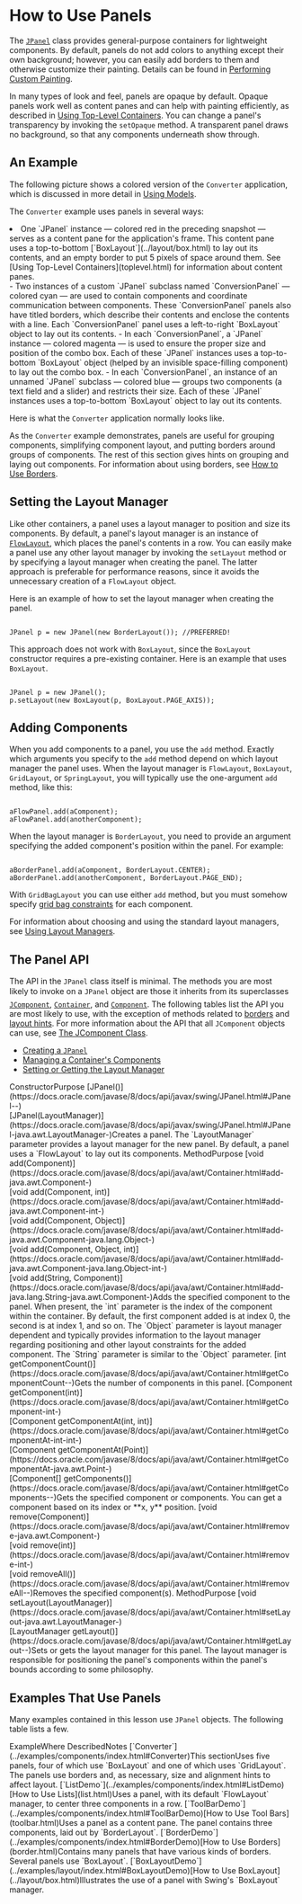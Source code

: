 
# How to Use Panels

The 
[`JPanel`](https://docs.oracle.com/javase/8/docs/api/javax/swing/JPanel.html) class provides general-purpose containers for lightweight components. By default, panels do not add colors to anything except their own background; however, you can easily add borders to them and otherwise customize their painting. Details can be found in 
[Performing Custom Painting](../painting/index.html).

In many types of look and feel, panels are opaque by default. Opaque panels work well as content panes and can help with painting efficiently, as described in 
[Using Top-Level Containers](toplevel.html). You can change a panel's transparency by invoking the `setOpaque` method. A transparent panel draws no background, so that any components underneath show through.

## <a name="anexample" id="anexample">An Example</a>

The following picture shows a colored version of the `Converter` application, which is discussed in more detail in [Using Models](model.html).

The `Converter` example uses panels in several ways:

<li>One `JPanel` instance &#151; colored red in the preceding snapshot &#151; serves as a content pane for the application's frame. This content pane uses a top-to-bottom 
[`BoxLayout`](../layout/box.html) to lay out its contents, and an empty border to put 5 pixels of space around them. See [Using Top-Level Containers](toplevel.html) for information about content panes.</li>
- Two instances of a custom `JPanel` subclass named `ConversionPanel` &#151; colored cyan &#151; are used to contain components and coordinate communication between components. These `ConversionPanel` panels also have titled borders, which describe their contents and enclose the contents with a line. Each `ConversionPanel` panel uses a left-to-right `BoxLayout` object to lay out its contents.
- In each `ConversionPanel`, a `JPanel` instance &#151; colored magenta &#151; is used to ensure the proper size and position of the combo box. Each of these `JPanel` instances uses a top-to-bottom `BoxLayout` object (helped by an invisible space-filling component) to lay out the combo box.
- In each `ConversionPanel`, an instance of an unnamed `JPanel` subclass &#151; colored blue &#151; groups two components (a text field and a slider) and restricts their size. Each of these `JPanel` instances uses a top-to-bottom `BoxLayout` object to lay out its contents.

Here is what the `Converter` application normally looks like.

As the `Converter` example demonstrates, panels are useful for grouping components, simplifying component layout, and putting borders around groups of components. The rest of this section gives hints on grouping and laying out components. For information about using borders, see 
[How to Use Borders](../components/border.html).

## <a name="layout" id="layout">Setting the Layout Manager</a>

Like other containers, a panel uses a layout manager to position and size its components. By default, a panel's layout manager is an instance of 
[`FlowLayout`](../layout/flow.html), which places the panel's contents in a row. You can easily make a panel use any other layout manager by invoking the `setLayout` method or by specifying a layout manager when creating the panel. The latter approach is preferable for performance reasons, since it avoids the unnecessary creation of a `FlowLayout` object.

Here is an example of how to set the layout manager when creating the panel.

```

JPanel p = new JPanel(new BorderLayout()); //PREFERRED!

```

This approach does not work with `BoxLayout`, since the `BoxLayout` constructor requires a pre-existing container. Here is an example that uses `BoxLayout`.

```

JPanel p = new JPanel();
p.setLayout(new BoxLayout(p, BoxLayout.PAGE_AXIS));

```

## <a name="add" id="add">Adding Components</a>

When you add components to a panel, you use the `add` method. Exactly which arguments you specify to the `add` method depend on which layout manager the panel uses. When the layout manager is `FlowLayout`, `BoxLayout`, `GridLayout`, or `SpringLayout`, you will typically use the one-argument `add` method, like this:

```

aFlowPanel.add(aComponent);
aFlowPanel.add(anotherComponent);

```

When the layout manager is `BorderLayout`, you need to provide an argument specifying the added component's position within the panel. For example:

```

aBorderPanel.add(aComponent, BorderLayout.CENTER);
aBorderPanel.add(anotherComponent, BorderLayout.PAGE_END);

```

With `GridBagLayout` you can use either `add` method, but you must somehow specify 
[grid bag constraints](../layout/gridbag.html#gridbagConstraints) for each component.

For information about choosing and using the standard layout managers, see 
[Using Layout Managers](../layout/using.html).

## <a name="api" id="api">The Panel API</a>

The API in the `JPanel` class itself is minimal. The methods you are most likely to invoke on a `JPanel` object are those it inherits from its superclasses &#151; 
[`JComponent`](https://docs.oracle.com/javase/8/docs/api/javax/swing/JComponent.html), 
[`Container`](https://docs.oracle.com/javase/8/docs/api/java/awt/Container.html), and 
[`Component`](https://docs.oracle.com/javase/8/docs/api/java/awt/Component.html). The following tables list the API you are most likely to use, with the exception of methods related to 
[borders](../components/border.html) and [layout hints](jcomponent.html#layoutapi). For more information about the API that all `JComponent` objects can use, see [The JComponent Class](jcomponent.html).




- [Creating a `JPanel`](#creating)
- [Managing a Container's Components](#contents)
- [Setting or Getting the Layout Manager](#layoutapi)
<th id="h1" align="left"><a name="creating__1" id="creating__1">Constructor</a></th><th id="h2" align="left">Purpose</th>
<td headers="h1">[JPanel()](https://docs.oracle.com/javase/8/docs/api/javax/swing/JPanel.html#JPanel--)<br />[JPanel(LayoutManager)](https://docs.oracle.com/javase/8/docs/api/javax/swing/JPanel.html#JPanel-java.awt.LayoutManager-)</td><td headers="h2">Creates a panel. The `LayoutManager` parameter provides a layout manager for the new panel. By default, a panel uses a `FlowLayout` to lay out its components.</td>
<th id="h101" align="left">Method</th><th id="h102" align="left">Purpose</th>
<td headers="h101">[void add(Component)](https://docs.oracle.com/javase/8/docs/api/java/awt/Container.html#add-java.awt.Component-)<br />[void add(Component, int)](https://docs.oracle.com/javase/8/docs/api/java/awt/Container.html#add-java.awt.Component-int-)<br />[void add(Component, Object)](https://docs.oracle.com/javase/8/docs/api/java/awt/Container.html#add-java.awt.Component-java.lang.Object-)<br />[void add(Component, Object, int)](https://docs.oracle.com/javase/8/docs/api/java/awt/Container.html#add-java.awt.Component-java.lang.Object-int-)<br />[void add(String, Component)](https://docs.oracle.com/javase/8/docs/api/java/awt/Container.html#add-java.lang.String-java.awt.Component-)</td><td headers="h102">Adds the specified component to the panel. When present, the `int` parameter is the index of the component within the container. By default, the first component added is at index 0, the second is at index 1, and so on. The `Object` parameter is layout manager dependent and typically provides information to the layout manager regarding positioning and other layout constraints for the added component. The `String` parameter is similar to the `Object` parameter.</td>
<td headers="h101">[int getComponentCount()](https://docs.oracle.com/javase/8/docs/api/java/awt/Container.html#getComponentCount--)</td><td headers="h102">Gets the number of components in this panel.</td>
<td headers="h101">[Component getComponent(int)](https://docs.oracle.com/javase/8/docs/api/java/awt/Container.html#getComponent-int-)<br />[Component getComponentAt(int, int)](https://docs.oracle.com/javase/8/docs/api/java/awt/Container.html#getComponentAt-int-int-)<br />[Component getComponentAt(Point)](https://docs.oracle.com/javase/8/docs/api/java/awt/Container.html#getComponentAt-java.awt.Point-)<br />[Component[] getComponents()](https://docs.oracle.com/javase/8/docs/api/java/awt/Container.html#getComponents--)</td><td headers="h102">Gets the specified component or components. You can get a component based on its index or **x, y** position.</td>
<td headers="h101">[void remove(Component)](https://docs.oracle.com/javase/8/docs/api/java/awt/Container.html#remove-java.awt.Component-)<br />[void remove(int)](https://docs.oracle.com/javase/8/docs/api/java/awt/Container.html#remove-int-)<br />[void removeAll()](https://docs.oracle.com/javase/8/docs/api/java/awt/Container.html#removeAll--)</td><td headers="h102">Removes the specified component(s).</td>
<th id="h201" align="left">Method</th><th id="h202" align="left">Purpose</th>
<td headers="h201">[void setLayout(LayoutManager)](https://docs.oracle.com/javase/8/docs/api/java/awt/Container.html#setLayout-java.awt.LayoutManager-)<br />[LayoutManager getLayout()](https://docs.oracle.com/javase/8/docs/api/java/awt/Container.html#getLayout--)</td><td headers="h202">Sets or gets the layout manager for this panel. The layout manager is responsible for positioning the panel's components within the panel's bounds according to some philosophy.</td>

## <a name="eg" id="eg">Examples That Use Panels</a>

Many examples contained in this lesson use `JPanel` objects. The following table lists a few.
<th id="h301" align="left">Example</th><th id="h302" align="left">Where Described</th><th id="h303" align="left">Notes</th>
<td headers="h301">[`Converter`](../examples/components/index.html#Converter)</td><td headers="h302">This section</td><td headers="h303">Uses five panels, four of which use `BoxLayout` and one of which uses `GridLayout`. The panels use borders and, as necessary, size and alignment hints to affect layout.</td>
<td headers="h301">[`ListDemo`](../examples/components/index.html#ListDemo)</td><td headers="h302">[How to Use Lists](list.html)</td><td headers="h303">Uses a panel, with its default `FlowLayout` manager, to center three components in a row. </td>
<td headers="h301">[`ToolBarDemo`](../examples/components/index.html#ToolBarDemo)</td><td headers="h302">[How to Use Tool Bars](toolbar.html)</td><td headers="h303">Uses a panel as a content pane. The panel contains three components, laid out by `BorderLayout`.</td>
<td headers="h301">[`BorderDemo`](../examples/components/index.html#BorderDemo)</td><td headers="h302">[How to Use Borders](border.html)</td><td headers="h303">Contains many panels that have various kinds of borders. Several panels use `BoxLayout`.</td>
<td headers="h301">[`BoxLayoutDemo`](../examples/layout/index.html#BoxLayoutDemo)</td><td headers="h302">[How to Use BoxLayout](../layout/box.html)</td><td headers="h303">Illustrates the use of a panel with Swing's `BoxLayout` manager.</td>
